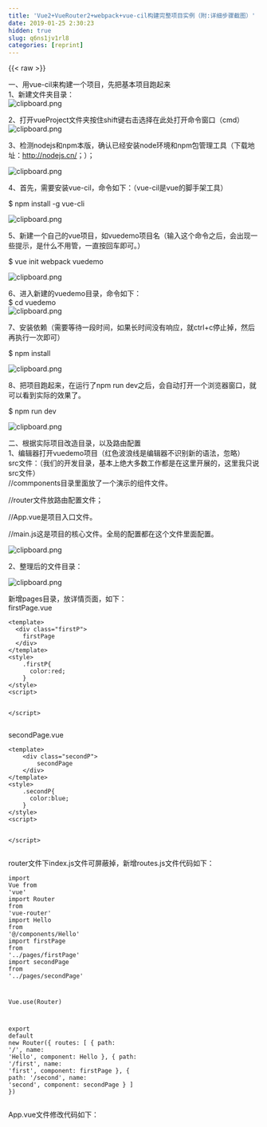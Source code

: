 ```yaml
---
title: 'Vue2+VueRouter2+webpack+vue-cil构建完整项目实例（附:详细步骤截图）' 
date: 2019-01-25 2:30:23
hidden: true
slug: q6ns1jv1rl8
categories: [reprint]
---
```


{{< raw >}}

                    
<p>一、用vue-cil来构建一个项目，先把基本项目跑起来<br>1、新建文件夹目录：<br><span class="img-wrap"><img data-src="/img/bVJ4o5?w=151&amp;h=33" src="https://static.alili.tech/img/bVJ4o5?w=151&amp;h=33" alt="clipboard.png" title="clipboard.png" style="cursor: pointer; display: inline;"></span></p>
<p>2、打开vueProject文件夹按住shift键右击选择在此处打开命令窗口（cmd）<br><span class="img-wrap"><img data-src="/img/bVJ3qx?w=268&amp;h=86" src="https://static.alili.tech/img/bVJ3qx?w=268&amp;h=86" alt="clipboard.png" title="clipboard.png" style="cursor: pointer; display: inline;"></span></p>
<p>3、检测nodejs和npm本版，确认已经安装node环境和npm包管理工具（下载地址：<a href="http://nodejs.cn/" rel="nofollow noreferrer" target="_blank"></a><a href="http://nodejs.cn/" rel="nofollow noreferrer" target="_blank">http://nodejs.cn/</a>；）；</p>
<p><span class="img-wrap"><img data-src="/img/bVJ3r3?w=342&amp;h=182" src="https://static.alili.tech/img/bVJ3r3?w=342&amp;h=182" alt="clipboard.png" title="clipboard.png" style="cursor: pointer; display: inline;"></span></p>
<p>4、首先，需要安装vue-cil，命令如下：（vue-cil是vue的脚手架工具）</p>
<p>$ npm install -g vue-cli</p>
<p><span class="img-wrap"><img data-src="/img/bVJ3vT?w=677&amp;h=442" src="https://static.alili.tech/img/bVJ3vT?w=677&amp;h=442" alt="clipboard.png" title="clipboard.png" style="cursor: pointer; display: inline;"></span></p>
<p>5、新建一个自己的vue项目，如vuedemo项目名（输入这个命令之后，会出现一些提示，是什么不用管，一直按回车即可。）</p>
<p>$ vue init webpack vuedemo</p>
<p><span class="img-wrap"><img data-src="/img/bVJ3yc?w=987&amp;h=410" src="https://static.alili.tech/img/bVJ3yc?w=987&amp;h=410" alt="clipboard.png" title="clipboard.png" style="cursor: pointer; display: inline;"></span></p>
<p>6、进入新建的vuedemo目录，命令如下：<br>$ cd vuedemo<br><span class="img-wrap"><img data-src="/img/bVJ3zx?w=306&amp;h=54" src="https://static.alili.tech/img/bVJ3zx?w=306&amp;h=54" alt="clipboard.png" title="clipboard.png" style="cursor: pointer; display: inline;"></span></p>
<p>7、安装依赖（需要等待一段时间，如果长时间没有响应，就ctrl+c停止掉，然后再执行一次即可）</p>
<p>$ npm install</p>
<p><span class="img-wrap"><img data-src="/img/bVJ3Ea?w=361&amp;h=444" src="https://static.alili.tech/img/bVJ3Ea?w=361&amp;h=444" alt="clipboard.png" title="clipboard.png" style="cursor: pointer; display: inline;"></span></p>
<p>8、把项目跑起来，在运行了npm run dev之后，会自动打开一个浏览器窗口，就可以看到实际的效果了。</p>
<p>$ npm run dev</p>
<p><span class="img-wrap"><img data-src="/img/bVJ3DO?w=1038&amp;h=508" src="https://static.alili.tech/img/bVJ3DO?w=1038&amp;h=508" alt="clipboard.png" title="clipboard.png" style="cursor: pointer; display: inline;"></span></p>
<p>二、根据实际项目改造目录，以及路由配置<br>1、编辑器打开vuedemo项目（红色波浪线是编辑器不识别新的语法，忽略）<br>src文件：（我们的开发目录，基本上绝大多数工作都是在这里开展的，这里我只说src文件）<br>//commponents目录里面放了一个演示的组件文件。</p>
<p>//router文件放路由配置文件；</p>
<p>//App.vue是项目入口文件。</p>
<p>//main.js这是项目的核心文件。全局的配置都在这个文件里面配置。</p>
<p><span class="img-wrap"><img data-src="/img/bVJ3Kd?w=241&amp;h=519" src="https://static.alili.tech/img/bVJ3Kd?w=241&amp;h=519" alt="clipboard.png" title="clipboard.png" style="cursor: pointer; display: inline;"></span></p>
<p>2、整理后的文件目录：</p>
<p><span class="img-wrap"><img data-src="/img/bVJ4e9?w=236&amp;h=364" src="https://static.alili.tech/img/bVJ4e9?w=236&amp;h=364" alt="clipboard.png" title="clipboard.png" style="cursor: pointer;"></span></p>
<p>新增pages目录，放详情页面，如下：<br>firstPage.vue</p>
<div class="widget-codetool" style="display:none;">
      <div class="widget-codetool--inner">
      <span class="selectCode code-tool" data-toggle="tooltip" data-placement="top" title="" data-original-title="全选"></span>
      <span type="button" class="copyCode code-tool" data-toggle="tooltip" data-placement="top" data-clipboard-text="<template>
  <div class=&quot;firstP&quot;>
    firstPage
  </div>
</template>
<style>
    .firstP{
      color:red;
    }
</style>
<script>

</script>
" title="" data-original-title="复制"></span>
      <span type="button" class="saveToNote code-tool" data-toggle="tooltip" data-placement="top" title="" data-original-title="放进笔记"></span>
      </div>
      </div><pre class="hljs xml"><code><span class="hljs-tag">&lt;<span class="hljs-name">template</span>&gt;</span>
  <span class="hljs-tag">&lt;<span class="hljs-name">div</span> <span class="hljs-attr">class</span>=<span class="hljs-string">"firstP"</span>&gt;</span>
    firstPage
  <span class="hljs-tag">&lt;/<span class="hljs-name">div</span>&gt;</span>
<span class="hljs-tag">&lt;/<span class="hljs-name">template</span>&gt;</span>
<span class="hljs-tag">&lt;<span class="hljs-name">style</span>&gt;</span><span class="css">
    <span class="hljs-selector-class">.firstP</span>{
      <span class="hljs-attribute">color</span>:red;
    }
</span><span class="hljs-tag">&lt;/<span class="hljs-name">style</span>&gt;</span>
<span class="hljs-tag">&lt;<span class="hljs-name">script</span>&gt;</span><span class="undefined">

</span><span class="hljs-tag">&lt;/<span class="hljs-name">script</span>&gt;</span>
</code></pre>
<p>secondPage.vue</p>
<div class="widget-codetool" style="display:none;">
      <div class="widget-codetool--inner">
      <span class="selectCode code-tool" data-toggle="tooltip" data-placement="top" title="" data-original-title="全选"></span>
      <span type="button" class="copyCode code-tool" data-toggle="tooltip" data-placement="top" data-clipboard-text="<template>
    <div class=&quot;secondP&quot;>
        secondPage
    </div>
</template>
<style>
    .secondP{
      color:blue;
    }
</style>
<script>

</script>
" title="" data-original-title="复制"></span>
      <span type="button" class="saveToNote code-tool" data-toggle="tooltip" data-placement="top" title="" data-original-title="放进笔记"></span>
      </div>
      </div><pre class="hljs xml"><code><span class="hljs-tag">&lt;<span class="hljs-name">template</span>&gt;</span>
    <span class="hljs-tag">&lt;<span class="hljs-name">div</span> <span class="hljs-attr">class</span>=<span class="hljs-string">"secondP"</span>&gt;</span>
        secondPage
    <span class="hljs-tag">&lt;/<span class="hljs-name">div</span>&gt;</span>
<span class="hljs-tag">&lt;/<span class="hljs-name">template</span>&gt;</span>
<span class="hljs-tag">&lt;<span class="hljs-name">style</span>&gt;</span><span class="css">
    <span class="hljs-selector-class">.secondP</span>{
      <span class="hljs-attribute">color</span>:blue;
    }
</span><span class="hljs-tag">&lt;/<span class="hljs-name">style</span>&gt;</span>
<span class="hljs-tag">&lt;<span class="hljs-name">script</span>&gt;</span><span class="undefined">

</span><span class="hljs-tag">&lt;/<span class="hljs-name">script</span>&gt;</span>
</code></pre>
<p>router文件下index.js文件可屏蔽掉，新增routes.js文件代码如下：</p>
<div class="widget-codetool" style="display:none;">
      <div class="widget-codetool--inner">
      <span class="selectCode code-tool" data-toggle="tooltip" data-placement="top" title="" data-original-title="全选"></span>
      <span type="button" class="copyCode code-tool" data-toggle="tooltip" data-placement="top" data-clipboard-text="import Vue from 'vue'
import Router from 'vue-router'
import Hello from '@/components/Hello'
import firstPage from '../pages/firstPage'
import secondPage from '../pages/secondPage'

Vue.use(Router)

export default new Router({
  routes: [
    {
      path: '/',
      name: 'Hello',
      component: Hello
    },
    {
      path: '/first',
      name: 'first',
      component: firstPage
    },
    {
      path: '/second',
      name: 'second',
      component: secondPage
    }
  ]
})" title="" data-original-title="复制"></span>
      <span type="button" class="saveToNote code-tool" data-toggle="tooltip" data-placement="top" title="" data-original-title="放进笔记"></span>
      </div>
      </div><pre class="hljs coffeescript"><code><span class="hljs-keyword">import</span> Vue <span class="hljs-keyword">from</span> <span class="hljs-string">'vue'</span>
<span class="hljs-keyword">import</span> Router <span class="hljs-keyword">from</span> <span class="hljs-string">'vue-router'</span>
<span class="hljs-keyword">import</span> Hello <span class="hljs-keyword">from</span> <span class="hljs-string">'@/components/Hello'</span>
<span class="hljs-keyword">import</span> firstPage <span class="hljs-keyword">from</span> <span class="hljs-string">'../pages/firstPage'</span>
<span class="hljs-keyword">import</span> secondPage <span class="hljs-keyword">from</span> <span class="hljs-string">'../pages/secondPage'</span>

Vue.use(Router)

<span class="hljs-keyword">export</span> <span class="hljs-keyword">default</span> <span class="hljs-keyword">new</span> Router({
  routes: [
    {
      path: <span class="hljs-string">'/'</span>,
      name: <span class="hljs-string">'Hello'</span>,
      component: Hello
    },
    {
      path: <span class="hljs-string">'/first'</span>,
      name: <span class="hljs-string">'first'</span>,
      component: firstPage
    },
    {
      path: <span class="hljs-string">'/second'</span>,
      name: <span class="hljs-string">'second'</span>,
      component: secondPage
    }
  ]
})</code></pre>
<p>App.vue文件修改代码如下：</p>
<div class="widget-codetool" style="display:none;">
      <div class="widget-codetool--inner">
      <span class="selectCode code-tool" data-toggle="tooltip" data-placement="top" title="" data-original-title="全选"></span>
      <span type="button" class="copyCode code-tool" data-toggle="tooltip" data-placement="top" data-clipboard-text="<template>
  <div id=&quot;app&quot;>
    <img src=&quot;./assets/logo.png&quot;>
    <div class=&quot;nav-list&quot;>
      <router-link class=&quot;nav-item&quot; to=&quot;/&quot;>index</router-link>
      <router-link class=&quot;nav-item&quot; to=&quot;/first&quot;>页面一</router-link>
      <router-link class=&quot;nav-item&quot; to=&quot;/second&quot;>页面二</router-link>
    </div>
    <div>
      <router-view></router-view>
    </div>
  </div>
</template>

<script>
export default {
  name: 'app'
}
</script>

<style>
#app {
  font-family: 'Avenir', Helvetica, Arial, sans-serif;
  -webkit-font-smoothing: antialiased;
  -moz-osx-font-smoothing: grayscale;
  text-align: center;
  color: #2c3e50;
  margin-top: 60px;
}
</style>" title="" data-original-title="复制"></span>
      <span type="button" class="saveToNote code-tool" data-toggle="tooltip" data-placement="top" title="" data-original-title="放进笔记"></span>
      </div>
      </div><pre class="hljs xml"><code><span class="hljs-tag">&lt;<span class="hljs-name">template</span>&gt;</span>
  <span class="hljs-tag">&lt;<span class="hljs-name">div</span> <span class="hljs-attr">id</span>=<span class="hljs-string">"app"</span>&gt;</span>
    <span class="hljs-tag">&lt;<span class="hljs-name">img</span> <span class="hljs-attr">src</span>=<span class="hljs-string">"./assets/logo.png"</span>&gt;</span>
    <span class="hljs-tag">&lt;<span class="hljs-name">div</span> <span class="hljs-attr">class</span>=<span class="hljs-string">"nav-list"</span>&gt;</span>
      <span class="hljs-tag">&lt;<span class="hljs-name">router-link</span> <span class="hljs-attr">class</span>=<span class="hljs-string">"nav-item"</span> <span class="hljs-attr">to</span>=<span class="hljs-string">"/"</span>&gt;</span>index<span class="hljs-tag">&lt;/<span class="hljs-name">router-link</span>&gt;</span>
      <span class="hljs-tag">&lt;<span class="hljs-name">router-link</span> <span class="hljs-attr">class</span>=<span class="hljs-string">"nav-item"</span> <span class="hljs-attr">to</span>=<span class="hljs-string">"/first"</span>&gt;</span>页面一<span class="hljs-tag">&lt;/<span class="hljs-name">router-link</span>&gt;</span>
      <span class="hljs-tag">&lt;<span class="hljs-name">router-link</span> <span class="hljs-attr">class</span>=<span class="hljs-string">"nav-item"</span> <span class="hljs-attr">to</span>=<span class="hljs-string">"/second"</span>&gt;</span>页面二<span class="hljs-tag">&lt;/<span class="hljs-name">router-link</span>&gt;</span>
    <span class="hljs-tag">&lt;/<span class="hljs-name">div</span>&gt;</span>
    <span class="hljs-tag">&lt;<span class="hljs-name">div</span>&gt;</span>
      <span class="hljs-tag">&lt;<span class="hljs-name">router-view</span>&gt;</span><span class="hljs-tag">&lt;/<span class="hljs-name">router-view</span>&gt;</span>
    <span class="hljs-tag">&lt;/<span class="hljs-name">div</span>&gt;</span>
  <span class="hljs-tag">&lt;/<span class="hljs-name">div</span>&gt;</span>
<span class="hljs-tag">&lt;/<span class="hljs-name">template</span>&gt;</span>

<span class="hljs-tag">&lt;<span class="hljs-name">script</span>&gt;</span><span class="javascript">
<span class="hljs-keyword">export</span> <span class="hljs-keyword">default</span> {
  <span class="hljs-attr">name</span>: <span class="hljs-string">'app'</span>
}
</span><span class="hljs-tag">&lt;/<span class="hljs-name">script</span>&gt;</span>

<span class="hljs-tag">&lt;<span class="hljs-name">style</span>&gt;</span><span class="css">
<span class="hljs-selector-id">#app</span> {
  <span class="hljs-attribute">font-family</span>: <span class="hljs-string">'Avenir'</span>, Helvetica, Arial, sans-serif;
  <span class="hljs-attribute">-webkit-font-smoothing</span>: antialiased;
  <span class="hljs-attribute">-moz-osx-font-smoothing</span>: grayscale;
  <span class="hljs-attribute">text-align</span>: center;
  <span class="hljs-attribute">color</span>: <span class="hljs-number">#2c3e50</span>;
  <span class="hljs-attribute">margin-top</span>: <span class="hljs-number">60px</span>;
}
</span><span class="hljs-tag">&lt;/<span class="hljs-name">style</span>&gt;</span></code></pre>
<p>main.js 文件修改代码如下：<br>注意：变动部分为引入路由配置文件路径：</p>
<p><span class="img-wrap"><img data-src="/img/bVJ4hZ?w=362&amp;h=31" src="https://static.alili.tech/img/bVJ4hZ?w=362&amp;h=31" alt="clipboard.png" title="clipboard.png" style="cursor: pointer; display: inline;"></span></p>
<div class="widget-codetool" style="display:none;">
      <div class="widget-codetool--inner">
      <span class="selectCode code-tool" data-toggle="tooltip" data-placement="top" title="" data-original-title="全选"></span>
      <span type="button" class="copyCode code-tool" data-toggle="tooltip" data-placement="top" data-clipboard-text="import Vue from 'vue'
import App from './App'
import router from './router/routes.js'

Vue.config.productionTip = false

/* eslint-disable no-new */
new Vue({
  el: '#app',
  router,
  template: '<App/>',
  components: { App }
})
" title="" data-original-title="复制"></span>
      <span type="button" class="saveToNote code-tool" data-toggle="tooltip" data-placement="top" title="" data-original-title="放进笔记"></span>
      </div>
      </div><pre class="hljs gradle"><code><span class="hljs-keyword">import</span> Vue <span class="hljs-keyword">from</span> <span class="hljs-string">'vue'</span>
<span class="hljs-keyword">import</span> App <span class="hljs-keyword">from</span> <span class="hljs-string">'./App'</span>
<span class="hljs-keyword">import</span> router <span class="hljs-keyword">from</span> <span class="hljs-string">'./router/routes.js'</span>

Vue.config.productionTip = <span class="hljs-keyword">false</span>

<span class="hljs-comment">/* eslint-disable no-new */</span>
<span class="hljs-keyword">new</span> Vue({
  el: <span class="hljs-string">'#app'</span>,
  router,
  template: <span class="hljs-string">'&lt;App/&gt;'</span>,
  components: { App }
})
</code></pre>
<p>ok，效果截图：</p>
<p><span class="img-wrap"><img data-src="/img/bVJ4iv?w=939&amp;h=615" src="https://static.alili.tech/img/bVJ4iv?w=939&amp;h=615" alt="clipboard.png" title="clipboard.png" style="cursor: pointer; display: inline;"></span></p>
<p><span class="img-wrap"><img data-src="/img/bVJ4iO?w=859&amp;h=397" src="https://static.alili.tech/img/bVJ4iO?w=859&amp;h=397" alt="clipboard.png" title="clipboard.png" style="cursor: pointer; display: inline;"></span></p>
<p><span class="img-wrap"><img data-src="/img/bVJ4iS?w=867&amp;h=415" src="https://static.alili.tech/img/bVJ4iS?w=867&amp;h=415" alt="clipboard.png" title="clipboard.png" style="cursor: pointer; display: inline;"></span></p>
<p>希望小伙伴们可以一次跑通项目流程</p>

                
{{< /raw >}}

# 版权声明
本文资源来源互联网，仅供学习研究使用，版权归该资源的合法拥有者所有，

本文仅用于学习、研究和交流目的。转载请注明出处、完整链接以及原作者。

原作者若认为本站侵犯了您的版权，请联系我们，我们会立即删除！

## 原文标题
Vue2+VueRouter2+webpack+vue-cil构建完整项目实例（附:详细步骤截图）

## 原文链接
[https://segmentfault.com/a/1190000008557578](https://segmentfault.com/a/1190000008557578)

